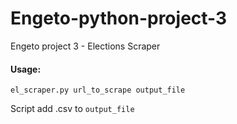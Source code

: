 # Engeto-python-project-3
Engeto project 3 - Elections Scraper

#### Usage:
    el_scraper.py url_to_scrape output_file
Script add .csv to `output_file`
